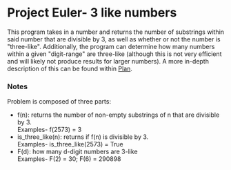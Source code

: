 # Project Euler- 3 like numbers
This program takes in a number and returns the number of substrings within 
said number that are divisible by 3, 
as well as whether or not the number is "three-like".
Additionally, the program can determine how many numbers within a given 
"digit-range" are three-like (although this is not very efficient and will 
likely not produce results for larger numbers). 
A more in-depth description of this 
can be found within [Plan](doc/Plan.md).  

### Notes
Problem is composed of three parts:  
* f(n): returns the number of non-empty substrings of n that are divisible by 3.  
  Examples- f(2573) = 3
* is_three_like(n): returns if f(n) is divisible by 3.  
  Examples- is_three_like(2573) = True
* F(d): how many d-digit numbers are 3-like  
  Examples- F(2) = 30; F(6) = 290898
